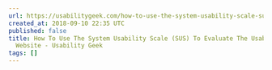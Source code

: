 ```yaml
---
url: https://usabilitygeek.com/how-to-use-the-system-usability-scale-sus-to-evaluate-the-usability-of-your-website/
created_at: 2018-09-10 22:35 UTC
published: false
title: How To Use The System Usability Scale (SUS) To Evaluate The Usability Of Your
  Website - Usability Geek
tags: []
---
```



